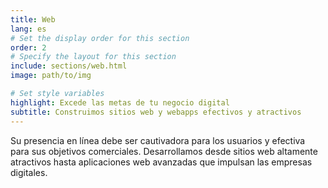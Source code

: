 ```yaml
---
title: Web
lang: es
# Set the display order for this section
order: 2
# Specify the layout for this section
include: sections/web.html
image: path/to/img

# Set style variables
highlight: Excede las metas de tu negocio digital
subtitle: Construimos sitios web y webapps efectivos y atractivos
---
```


Su presencia en línea debe ser cautivadora para los usuarios y efectiva para sus objetivos comerciales. Desarrollamos desde sitios web altamente atractivos hasta aplicaciones web avanzadas que impulsan las empresas digitales.